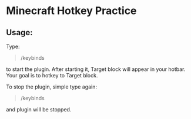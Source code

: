 # Minecraft Hotkey Practice

## Usage:

Type:
> /keybinds

to start the plugin. After starting it, Target block will appear in your hotbar. Your goal is to hotkey to Target block.

To stop the plugin, simple type again:
> /keybinds

and plugin will be stopped.
